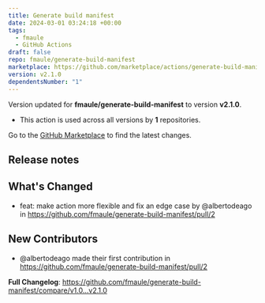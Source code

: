 ```yaml
---
title: Generate build manifest
date: 2024-03-01 03:24:18 +00:00
tags:
  - fmaule
  - GitHub Actions
draft: false
repo: fmaule/generate-build-manifest
marketplace: https://github.com/marketplace/actions/generate-build-manifest
version: v2.1.0
dependentsNumber: "1"
---
```



Version updated for **fmaule/generate-build-manifest** to version **v2.1.0**.
- This action is used across all versions by **1** repositories.

Go to the [GitHub Marketplace](https://github.com/marketplace/actions/generate-build-manifest) to find the latest changes.

## Release notes

## What's Changed
* feat: make action more flexible and fix an edge case by @albertodeago in https://github.com/fmaule/generate-build-manifest/pull/2

## New Contributors
* @albertodeago made their first contribution in https://github.com/fmaule/generate-build-manifest/pull/2

**Full Changelog**: https://github.com/fmaule/generate-build-manifest/compare/v1.0...v2.1.0
